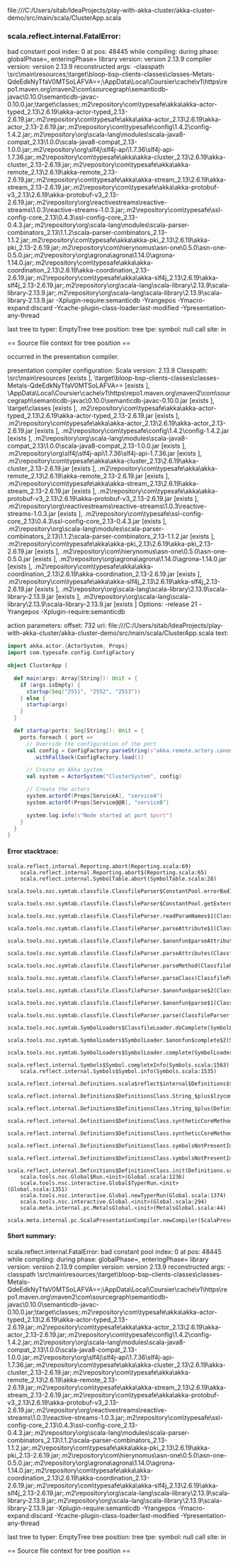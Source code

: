 file:///C:/Users/sitab/IdeaProjects/play-with-akka-cluster/akka-cluster-demo/src/main/scala/ClusterApp.scala
### scala.reflect.internal.FatalError: 
  bad constant pool index: 0 at pos: 48445
     while compiling: <no file>
        during phase: globalPhase=<no phase>, enteringPhase=<some phase>
     library version: version 2.13.9
    compiler version: version 2.13.9
  reconstructed args: -classpath <WORKSPACE>\src\main\resources;<WORKSPACE>\target\bloop-bsp-clients-classes\classes-Metals-QdeEdkNyTfaV0MTSoLAFVA==;<HOME>\AppData\Local\Coursier\cache\v1\https\repo1.maven.org\maven2\com\sourcegraph\semanticdb-javac\0.10.0\semanticdb-javac-0.10.0.jar;<WORKSPACE>\target\classes;<HOME>\.m2\repository\com\typesafe\akka\akka-actor-typed_2.13\2.6.19\akka-actor-typed_2.13-2.6.19.jar;<HOME>\.m2\repository\com\typesafe\akka\akka-actor_2.13\2.6.19\akka-actor_2.13-2.6.19.jar;<HOME>\.m2\repository\com\typesafe\config\1.4.2\config-1.4.2.jar;<HOME>\.m2\repository\org\scala-lang\modules\scala-java8-compat_2.13\1.0.0\scala-java8-compat_2.13-1.0.0.jar;<HOME>\.m2\repository\org\slf4j\slf4j-api\1.7.36\slf4j-api-1.7.36.jar;<HOME>\.m2\repository\com\typesafe\akka\akka-cluster_2.13\2.6.19\akka-cluster_2.13-2.6.19.jar;<HOME>\.m2\repository\com\typesafe\akka\akka-remote_2.13\2.6.19\akka-remote_2.13-2.6.19.jar;<HOME>\.m2\repository\com\typesafe\akka\akka-stream_2.13\2.6.19\akka-stream_2.13-2.6.19.jar;<HOME>\.m2\repository\com\typesafe\akka\akka-protobuf-v3_2.13\2.6.19\akka-protobuf-v3_2.13-2.6.19.jar;<HOME>\.m2\repository\org\reactivestreams\reactive-streams\1.0.3\reactive-streams-1.0.3.jar;<HOME>\.m2\repository\com\typesafe\ssl-config-core_2.13\0.4.3\ssl-config-core_2.13-0.4.3.jar;<HOME>\.m2\repository\org\scala-lang\modules\scala-parser-combinators_2.13\1.1.2\scala-parser-combinators_2.13-1.1.2.jar;<HOME>\.m2\repository\com\typesafe\akka\akka-pki_2.13\2.6.19\akka-pki_2.13-2.6.19.jar;<HOME>\.m2\repository\com\hierynomus\asn-one\0.5.0\asn-one-0.5.0.jar;<HOME>\.m2\repository\org\agrona\agrona\1.14.0\agrona-1.14.0.jar;<HOME>\.m2\repository\com\typesafe\akka\akka-coordination_2.13\2.6.19\akka-coordination_2.13-2.6.19.jar;<HOME>\.m2\repository\com\typesafe\akka\akka-slf4j_2.13\2.6.19\akka-slf4j_2.13-2.6.19.jar;<HOME>\.m2\repository\org\scala-lang\scala-library\2.13.9\scala-library-2.13.9.jar;<HOME>\.m2\repository\org\scala-lang\scala-library\2.13.9\scala-library-2.13.9.jar -Xplugin-require:semanticdb -Yrangepos -Ymacro-expand:discard -Ycache-plugin-class-loader:last-modified -Ypresentation-any-thread

  last tree to typer: EmptyTree
       tree position: <unknown>
            tree tpe: <notype>
              symbol: null
           call site: <none> in <none>

== Source file context for tree position ==



occurred in the presentation compiler.

presentation compiler configuration:
Scala version: 2.13.9
Classpath:
<WORKSPACE>\src\main\resources [exists ], <WORKSPACE>\target\bloop-bsp-clients-classes\classes-Metals-QdeEdkNyTfaV0MTSoLAFVA== [exists ], <HOME>\AppData\Local\Coursier\cache\v1\https\repo1.maven.org\maven2\com\sourcegraph\semanticdb-javac\0.10.0\semanticdb-javac-0.10.0.jar [exists ], <WORKSPACE>\target\classes [exists ], <HOME>\.m2\repository\com\typesafe\akka\akka-actor-typed_2.13\2.6.19\akka-actor-typed_2.13-2.6.19.jar [exists ], <HOME>\.m2\repository\com\typesafe\akka\akka-actor_2.13\2.6.19\akka-actor_2.13-2.6.19.jar [exists ], <HOME>\.m2\repository\com\typesafe\config\1.4.2\config-1.4.2.jar [exists ], <HOME>\.m2\repository\org\scala-lang\modules\scala-java8-compat_2.13\1.0.0\scala-java8-compat_2.13-1.0.0.jar [exists ], <HOME>\.m2\repository\org\slf4j\slf4j-api\1.7.36\slf4j-api-1.7.36.jar [exists ], <HOME>\.m2\repository\com\typesafe\akka\akka-cluster_2.13\2.6.19\akka-cluster_2.13-2.6.19.jar [exists ], <HOME>\.m2\repository\com\typesafe\akka\akka-remote_2.13\2.6.19\akka-remote_2.13-2.6.19.jar [exists ], <HOME>\.m2\repository\com\typesafe\akka\akka-stream_2.13\2.6.19\akka-stream_2.13-2.6.19.jar [exists ], <HOME>\.m2\repository\com\typesafe\akka\akka-protobuf-v3_2.13\2.6.19\akka-protobuf-v3_2.13-2.6.19.jar [exists ], <HOME>\.m2\repository\org\reactivestreams\reactive-streams\1.0.3\reactive-streams-1.0.3.jar [exists ], <HOME>\.m2\repository\com\typesafe\ssl-config-core_2.13\0.4.3\ssl-config-core_2.13-0.4.3.jar [exists ], <HOME>\.m2\repository\org\scala-lang\modules\scala-parser-combinators_2.13\1.1.2\scala-parser-combinators_2.13-1.1.2.jar [exists ], <HOME>\.m2\repository\com\typesafe\akka\akka-pki_2.13\2.6.19\akka-pki_2.13-2.6.19.jar [exists ], <HOME>\.m2\repository\com\hierynomus\asn-one\0.5.0\asn-one-0.5.0.jar [exists ], <HOME>\.m2\repository\org\agrona\agrona\1.14.0\agrona-1.14.0.jar [exists ], <HOME>\.m2\repository\com\typesafe\akka\akka-coordination_2.13\2.6.19\akka-coordination_2.13-2.6.19.jar [exists ], <HOME>\.m2\repository\com\typesafe\akka\akka-slf4j_2.13\2.6.19\akka-slf4j_2.13-2.6.19.jar [exists ], <HOME>\.m2\repository\org\scala-lang\scala-library\2.13.9\scala-library-2.13.9.jar [exists ], <HOME>\.m2\repository\org\scala-lang\scala-library\2.13.9\scala-library-2.13.9.jar [exists ]
Options:
-release 21 -Yrangepos -Xplugin-require:semanticdb


action parameters:
offset: 732
uri: file:///C:/Users/sitab/IdeaProjects/play-with-akka-cluster/akka-cluster-demo/src/main/scala/ClusterApp.scala
text:
```scala
import akka.actor.{ActorSystem, Props}
import com.typesafe.config.ConfigFactory

object ClusterApp {

  def main(args: Array[String]): Unit = {
    if (args.isEmpty) {
      startup(Seq("2551", "2552", "2553"))
    } else {
      startup(args)
    }
  }

  def startup(ports: Seq[String]): Unit = {
    ports.foreach { port =>
      // Override the configuration of the port
      val config = ConfigFactory.parseString(s"akka.remote.artery.canonical.port=$port")
        .withFallback(ConfigFactory.load())

      // Create an Akka system
      val system = ActorSystem("ClusterSystem", config)

      // Create the actors
      system.actorOf(Props[ServiceA], "serviceA")
      system.actorOf(Props[Service@@B], "serviceB")

      system.log.info(s"Node started at port $port")
    }
  }
}

```



#### Error stacktrace:

```
scala.reflect.internal.Reporting.abort(Reporting.scala:69)
	scala.reflect.internal.Reporting.abort$(Reporting.scala:65)
	scala.reflect.internal.SymbolTable.abort(SymbolTable.scala:28)
	scala.tools.nsc.symtab.classfile.ClassfileParser$ConstantPool.errorBadIndex(ClassfileParser.scala:408)
	scala.tools.nsc.symtab.classfile.ClassfileParser$ConstantPool.getExternalName(ClassfileParser.scala:263)
	scala.tools.nsc.symtab.classfile.ClassfileParser.readParamNames$1(ClassfileParser.scala:842)
	scala.tools.nsc.symtab.classfile.ClassfileParser.parseAttribute$1(ClassfileParser.scala:848)
	scala.tools.nsc.symtab.classfile.ClassfileParser.$anonfun$parseAttributes$6(ClassfileParser.scala:925)
	scala.tools.nsc.symtab.classfile.ClassfileParser.parseAttributes(ClassfileParser.scala:1497)
	scala.tools.nsc.symtab.classfile.ClassfileParser.parseMethod(ClassfileParser.scala:625)
	scala.tools.nsc.symtab.classfile.ClassfileParser.parseClass(ClassfileParser.scala:548)
	scala.tools.nsc.symtab.classfile.ClassfileParser.$anonfun$parse$2(ClassfileParser.scala:175)
	scala.tools.nsc.symtab.classfile.ClassfileParser.$anonfun$parse$1(ClassfileParser.scala:160)
	scala.tools.nsc.symtab.classfile.ClassfileParser.parse(ClassfileParser.scala:143)
	scala.tools.nsc.symtab.SymbolLoaders$ClassfileLoader.doComplete(SymbolLoaders.scala:342)
	scala.tools.nsc.symtab.SymbolLoaders$SymbolLoader.$anonfun$complete$2(SymbolLoaders.scala:249)
	scala.tools.nsc.symtab.SymbolLoaders$SymbolLoader.complete(SymbolLoaders.scala:247)
	scala.reflect.internal.Symbols$Symbol.completeInfo(Symbols.scala:1563)
	scala.reflect.internal.Symbols$Symbol.info(Symbols.scala:1535)
	scala.reflect.internal.Definitions.scala$reflect$internal$Definitions$$enterNewMethod(Definitions.scala:48)
	scala.reflect.internal.Definitions$DefinitionsClass.String_$plus$lzycompute(Definitions.scala:1261)
	scala.reflect.internal.Definitions$DefinitionsClass.String_$plus(Definitions.scala:1261)
	scala.reflect.internal.Definitions$DefinitionsClass.syntheticCoreMethods$lzycompute(Definitions.scala:1583)
	scala.reflect.internal.Definitions$DefinitionsClass.syntheticCoreMethods(Definitions.scala:1565)
	scala.reflect.internal.Definitions$DefinitionsClass.symbolsNotPresentInBytecode$lzycompute(Definitions.scala:1596)
	scala.reflect.internal.Definitions$DefinitionsClass.symbolsNotPresentInBytecode(Definitions.scala:1596)
	scala.reflect.internal.Definitions$DefinitionsClass.init(Definitions.scala:1652)
	scala.tools.nsc.Global$Run.<init>(Global.scala:1236)
	scala.tools.nsc.interactive.Global$TyperRun.<init>(Global.scala:1351)
	scala.tools.nsc.interactive.Global.newTyperRun(Global.scala:1374)
	scala.tools.nsc.interactive.Global.<init>(Global.scala:294)
	scala.meta.internal.pc.MetalsGlobal.<init>(MetalsGlobal.scala:44)
	scala.meta.internal.pc.ScalaPresentationCompiler.newCompiler(ScalaPresentationCompiler.scala:522)
```
#### Short summary: 

scala.reflect.internal.FatalError: 
  bad constant pool index: 0 at pos: 48445
     while compiling: <no file>
        during phase: globalPhase=<no phase>, enteringPhase=<some phase>
     library version: version 2.13.9
    compiler version: version 2.13.9
  reconstructed args: -classpath <WORKSPACE>\src\main\resources;<WORKSPACE>\target\bloop-bsp-clients-classes\classes-Metals-QdeEdkNyTfaV0MTSoLAFVA==;<HOME>\AppData\Local\Coursier\cache\v1\https\repo1.maven.org\maven2\com\sourcegraph\semanticdb-javac\0.10.0\semanticdb-javac-0.10.0.jar;<WORKSPACE>\target\classes;<HOME>\.m2\repository\com\typesafe\akka\akka-actor-typed_2.13\2.6.19\akka-actor-typed_2.13-2.6.19.jar;<HOME>\.m2\repository\com\typesafe\akka\akka-actor_2.13\2.6.19\akka-actor_2.13-2.6.19.jar;<HOME>\.m2\repository\com\typesafe\config\1.4.2\config-1.4.2.jar;<HOME>\.m2\repository\org\scala-lang\modules\scala-java8-compat_2.13\1.0.0\scala-java8-compat_2.13-1.0.0.jar;<HOME>\.m2\repository\org\slf4j\slf4j-api\1.7.36\slf4j-api-1.7.36.jar;<HOME>\.m2\repository\com\typesafe\akka\akka-cluster_2.13\2.6.19\akka-cluster_2.13-2.6.19.jar;<HOME>\.m2\repository\com\typesafe\akka\akka-remote_2.13\2.6.19\akka-remote_2.13-2.6.19.jar;<HOME>\.m2\repository\com\typesafe\akka\akka-stream_2.13\2.6.19\akka-stream_2.13-2.6.19.jar;<HOME>\.m2\repository\com\typesafe\akka\akka-protobuf-v3_2.13\2.6.19\akka-protobuf-v3_2.13-2.6.19.jar;<HOME>\.m2\repository\org\reactivestreams\reactive-streams\1.0.3\reactive-streams-1.0.3.jar;<HOME>\.m2\repository\com\typesafe\ssl-config-core_2.13\0.4.3\ssl-config-core_2.13-0.4.3.jar;<HOME>\.m2\repository\org\scala-lang\modules\scala-parser-combinators_2.13\1.1.2\scala-parser-combinators_2.13-1.1.2.jar;<HOME>\.m2\repository\com\typesafe\akka\akka-pki_2.13\2.6.19\akka-pki_2.13-2.6.19.jar;<HOME>\.m2\repository\com\hierynomus\asn-one\0.5.0\asn-one-0.5.0.jar;<HOME>\.m2\repository\org\agrona\agrona\1.14.0\agrona-1.14.0.jar;<HOME>\.m2\repository\com\typesafe\akka\akka-coordination_2.13\2.6.19\akka-coordination_2.13-2.6.19.jar;<HOME>\.m2\repository\com\typesafe\akka\akka-slf4j_2.13\2.6.19\akka-slf4j_2.13-2.6.19.jar;<HOME>\.m2\repository\org\scala-lang\scala-library\2.13.9\scala-library-2.13.9.jar;<HOME>\.m2\repository\org\scala-lang\scala-library\2.13.9\scala-library-2.13.9.jar -Xplugin-require:semanticdb -Yrangepos -Ymacro-expand:discard -Ycache-plugin-class-loader:last-modified -Ypresentation-any-thread

  last tree to typer: EmptyTree
       tree position: <unknown>
            tree tpe: <notype>
              symbol: null
           call site: <none> in <none>

== Source file context for tree position ==

